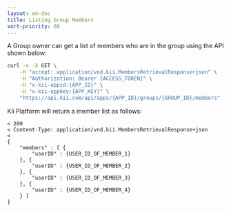 ```yaml
---
layout: en-doc
title: Listing Group Members
sort-priority: 60
---
```

A Group owner can get a list of members who are in the group using the API shown below:

```sh
curl -v -X GET \
    -H "accept: application/vnd.kii.MembersRetrievalResponse+json" \
    -H "Authorization: Bearer {ACCESS_TOKEN}" \
    -H "x-kii-appid:{APP_ID}" \
    -H "x-kii-appkey:{APP_KEY}" \
    "https://api.kii.com/api/apps/{APP_ID}/groups/{GROUP_ID}/members"
```

Kii Platform will return a member list as follows:

```
< 200
< Content-Type: application/vnd.kii.MembersRetrievalResponse+json
<
{
    "members" : [ {
        "userID" : {USER_ID_OF_MEMBER_1}
    }, {
        "userID" : {USER_ID_OF_MEMBER_2}
    }, {
        "userID" : {USER_ID_OF_MEMBER_3}
    }, {
        "userID" : {USER_ID_OF_MEMBER_4}
    } ]
}
```
